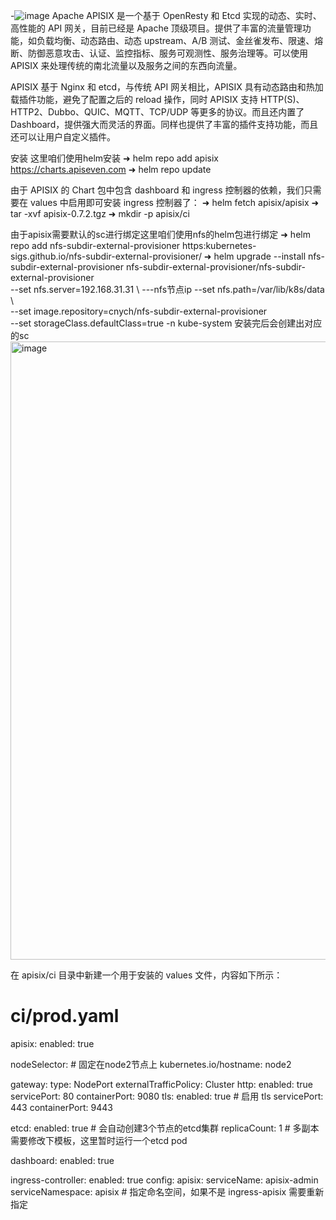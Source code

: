 -![image](https://github.com/wujie1234/apisix-k8s/assets/63633025/36f6483f-e024-483f-a23e-9081bdc5b50f)
Apache APISIX 是一个基于 OpenResty 和 Etcd 实现的动态、实时、高性能的 API 网关，目前已经是 Apache 顶级项目。提供了丰富的流量管理功能，如负载均衡、动态路由、动态 upstream、A/B 测试、金丝雀发布、限速、熔断、防御恶意攻击、认证、监控指标、服务可观测性、服务治理等。可以使用 APISIX 来处理传统的南北流量以及服务之间的东西向流量。


APISIX 基于 Nginx 和 etcd，与传统 API 网关相比，APISIX 具有动态路由和热加载插件功能，避免了配置之后的 reload 操作，同时 APISIX 支持 HTTP(S)、HTTP2、Dubbo、QUIC、MQTT、TCP/UDP 等更多的协议。而且还内置了 Dashboard，提供强大而灵活的界面。同样也提供了丰富的插件支持功能，而且还可以让用户自定义插件。


安装
这里咱们使用helm安装
➜ helm repo add apisix https://charts.apiseven.com
➜ helm repo update


由于 APISIX 的 Chart 包中包含 dashboard 和 ingress 控制器的依赖，我们只需要在 values 中启用即可安装 ingress 控制器了：
➜ helm fetch apisix/apisix
➜ tar -xvf apisix-0.7.2.tgz
➜ mkdir -p apisix/ci


由于apisix需要默认的sc进行绑定这里咱们使用nfs的helm包进行绑定
➜ helm repo add nfs-subdir-external-provisioner https:kubernetes-sigs.github.io/nfs-subdir-external-provisioner/
➜ helm upgrade --install nfs-subdir-external-provisioner nfs-subdir-external-provisioner/nfs-subdir-external-provisioner \
--set nfs.server=192.168.31.31 \  ---nfs节点ip
--set nfs.path=/var/lib/k8s/data \  
--set image.repository=cnych/nfs-subdir-external-provisioner \
--set storageClass.defaultClass=true -n kube-system
安装完后会创建出对应的sc
<img width="989" alt="image" src="https://github.com/wujie1234/apisix-k8s/assets/63633025/4b1f7341-c13f-47c6-8cf2-48d5d6d2be08">

在 apisix/ci 目录中新建一个用于安装的 values 文件，内容如下所示：
# ci/prod.yaml
apisix:
  enabled: true

  nodeSelector: # 固定在node2节点上
    kubernetes.io/hostname: node2

gateway:
  type: NodePort
  externalTrafficPolicy: Cluster
  http:
    enabled: true
    servicePort: 80
    containerPort: 9080
  tls:
    enabled: true # 启用 tls
    servicePort: 443
    containerPort: 9443

etcd:
  enabled: true # 会自动创建3个节点的etcd集群
  replicaCount: 1 # 多副本需要修改下模板，这里暂时运行一个etcd pod

dashboard:
  enabled: true

ingress-controller:
  enabled: true
  config:
    apisix:
      serviceName: apisix-admin
      serviceNamespace: apisix # 指定命名空间，如果不是 ingress-apisix 需要重新指定

